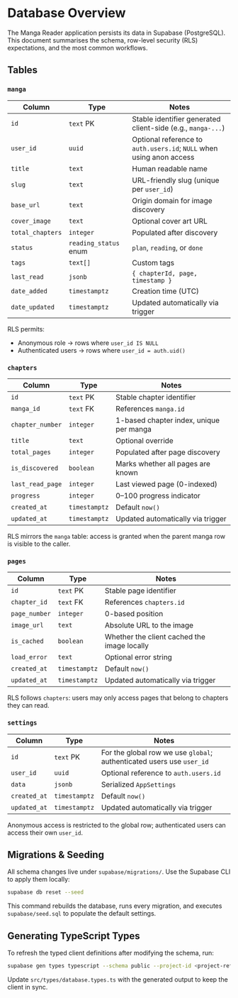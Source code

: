 # Database Overview

The Manga Reader application persists its data in Supabase (PostgreSQL). This document summarises the schema, row-level security (RLS) expectations, and the most common workflows.

## Tables

### `manga`
| Column           | Type          | Notes                                                                 |
| ---------------- | ------------- | --------------------------------------------------------------------- |
| `id`             | `text` PK     | Stable identifier generated client-side (e.g., `manga-...`)          |
| `user_id`        | `uuid`        | Optional reference to `auth.users.id`; `NULL` when using anon access |
| `title`          | `text`        | Human readable name                                                   |
| `slug`           | `text`        | URL-friendly slug (unique per `user_id`)                              |
| `base_url`       | `text`        | Origin domain for image discovery                                     |
| `cover_image`    | `text`        | Optional cover art URL                                                |
| `total_chapters` | `integer`     | Populated after discovery                                             |
| `status`         | `reading_status` enum | `plan`, `reading`, or `done`                             |
| `tags`           | `text[]`      | Custom tags                                                           |
| `last_read`      | `jsonb`       | `{ chapterId, page, timestamp }`                                      |
| `date_added`     | `timestamptz` | Creation time (UTC)                                                   |
| `date_updated`   | `timestamptz` | Updated automatically via trigger                                     |

RLS permits:
- Anonymous role → rows where `user_id IS NULL`
- Authenticated users → rows where `user_id = auth.uid()`

### `chapters`
| Column          | Type          | Notes                                             |
| --------------- | ------------- | ------------------------------------------------- |
| `id`            | `text` PK     | Stable chapter identifier                         |
| `manga_id`      | `text` FK     | References `manga.id`                             |
| `chapter_number`| `integer`     | 1-based chapter index, unique per manga           |
| `title`         | `text`        | Optional override                                 |
| `total_pages`   | `integer`     | Populated after page discovery                    |
| `is_discovered` | `boolean`     | Marks whether all pages are known                 |
| `last_read_page`| `integer`     | Last viewed page (0-indexed)                      |
| `progress`      | `integer`     | 0–100 progress indicator                          |
| `created_at`    | `timestamptz` | Default `now()`                                   |
| `updated_at`    | `timestamptz` | Updated automatically via trigger                 |

RLS mirrors the `manga` table: access is granted when the parent manga row is visible to the caller.

### `pages`
| Column        | Type          | Notes                                            |
| ------------- | ------------- | ------------------------------------------------ |
| `id`          | `text` PK     | Stable page identifier                           |
| `chapter_id`  | `text` FK     | References `chapters.id`                         |
| `page_number` | `integer`     | 0-based position                                 |
| `image_url`   | `text`        | Absolute URL to the image                        |
| `is_cached`   | `boolean`     | Whether the client cached the image locally      |
| `load_error`  | `text`        | Optional error string                            |
| `created_at`  | `timestamptz` | Default `now()`                                  |
| `updated_at`  | `timestamptz` | Updated automatically via trigger                |

RLS follows `chapters`: users may only access pages that belong to chapters they can read.

### `settings`
| Column      | Type          | Notes                                                            |
| ----------- | ------------- | ---------------------------------------------------------------- |
| `id`        | `text` PK     | For the global row we use `global`; authenticated users use `user_id` |
| `user_id`   | `uuid`        | Optional reference to `auth.users.id`                            |
| `data`      | `jsonb`       | Serialized `AppSettings`                                         |
| `created_at`| `timestamptz` | Default `now()`                                                  |
| `updated_at`| `timestamptz` | Updated automatically via trigger                                |

Anonymous access is restricted to the global row; authenticated users can access their own `user_id`.

## Migrations & Seeding

All schema changes live under `supabase/migrations/`. Use the Supabase CLI to apply them locally:

```bash
supabase db reset --seed
```

This command rebuilds the database, runs every migration, and executes `supabase/seed.sql` to populate the default settings.

## Generating TypeScript Types

To refresh the typed client definitions after modifying the schema, run:

```bash
supabase gen types typescript --schema public --project-id <project-ref> --link
```

Update `src/types/database.types.ts` with the generated output to keep the client in sync.

